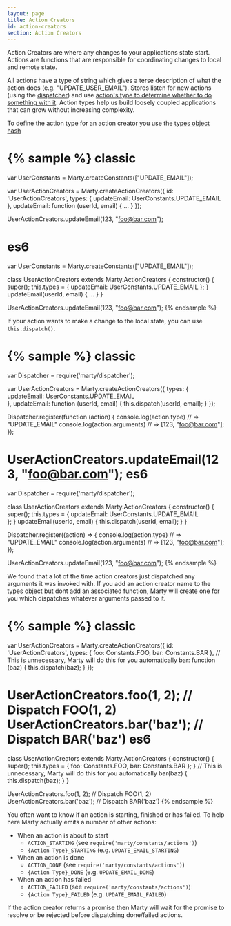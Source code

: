 ```yaml
---
layout: page
title: Action Creators
id: action-creators
section: Action Creators
---
```


Action Creators are where any changes to your applications state start. Actions are functions that are responsible for coordinating changes to local and remote state.

All actions have a type of string which gives a terse description of what the action does (e.g. "UPDATE\_USER_EMAIL"). Stores listen for new actions (using the [dispatcher](/guides/dispatcher/index.html)) and use [action's type to determine whether to do something with it](/api/stores/index.html#handlers). Action types help us build loosely coupled applications that can grow without increasing complexity.

To define the action type for an action creator you use the [types object hash](/api/actionCreators/index.html#types)

{% sample %}
classic
=======
var UserConstants = Marty.createConstants(["UPDATE_EMAIL"]);

var UserActionCreators = Marty.createActionCreators({
  id: 'UserActionCreators',
  types: {
    updateEmail: UserConstants.UPDATE_EMAIL
  },
  updateEmail: function (userId, email) {
    ...
  }
});

UserActionCreators.updateEmail(123, "foo@bar.com");

es6
===
var UserConstants = Marty.createConstants(["UPDATE_EMAIL"]);

class UserActionCreators extends Marty.ActionCreators {
  constructor() {
    super();
    this.types = {
      updateEmail: UserConstants.UPDATE_EMAIL
    };
  }
  updateEmail(userId, email) {
    ...
  }
}

UserActionCreators.updateEmail(123, "foo@bar.com");
{% endsample %}

If your action wants to make a change to the local state, you can use ``this.dispatch()``.

{% sample %}
classic
=======
var Dispatcher = require('marty/dispatcher');

var UserActionCreators = Marty.createActionCreators({
  types: {
    updateEmail: UserConstants.UPDATE_EMAIL  
  },
  updateEmail: function (userId, email) {
    this.dispatch(userId, email);
  }
});

Dispatcher.register(function (action) {
  console.log(action.type) // => "UPDATE_EMAIL"
  console.log(action.arguments) // => [123, "foo@bar.com"];
});

UserActionCreators.updateEmail(123, "foo@bar.com");
es6
===
var Dispatcher = require('marty/dispatcher');

class UserActionCreators extends Marty.ActionCreators {
  constructor() {
    super();
    this.types = {
      updateEmail: UserConstants.UPDATE_EMAIL  
    };
  }
  updateEmail(userId, email) {
    this.dispatch(userId, email);
  }
}

Dispatcher.register((action) => {
  console.log(action.type) // => "UPDATE_EMAIL"
  console.log(action.arguments) // => [123, "foo@bar.com"];
});

UserActionCreators.updateEmail(123, "foo@bar.com");
{% endsample %}

We found that a lot of the time action creators just dispatched any arguments it was invoked with. If you add an action creator name to the types object but dont add an associated function, Marty will create one for you which dispatches whatever arguments passed to it.

{% sample %}
classic
=======
var UserActionCreators = Marty.createActionCreators({
  id: 'UserActionCreators',
  types: {
    foo: Constants.FOO,
    bar: Constants.BAR
  },
  // This is unnecessary, Marty will do this for you automatically
  bar: function (baz) {
    this.dispatch(baz);
  }
});

UserActionCreators.foo(1, 2); // Dispatch FOO(1, 2)
UserActionCreators.bar('baz'); // Dispatch BAR('baz')
es6
===
class UserActionCreators extends Marty.ActionCreators {
  constructor() {
    super();
    this.types = {
      foo: Constants.FOO,
      bar: Constants.BAR
    };
  }
  // This is unnecessary, Marty will do this for you automatically
  bar(baz) {
    this.dispatch(baz);
  }
}

UserActionCreators.foo(1, 2); // Dispatch FOO(1, 2)
UserActionCreators.bar('baz'); // Dispatch BAR('baz')
{% endsample %}

You often want to know if an action is starting, finished or has failed. To help here Marty actually emits a number of other actions:

* When an action is about to start
  * ``ACTION_STARTING`` (see ``require('marty/constants/actions')``)
  * ``{Action Type}_STARTING`` (e.g. ``UPDATE_EMAIL_STARTING``)
* When an action is done
  * ``ACTION_DONE`` (see ``require('marty/constants/actions')``)
  * ``{Action Type}_DONE`` (e.g. ``UPDATE_EMAIL_DONE``)
* When an action has failed
  * ``ACTION_FAILED`` (see ``require('marty/constants/actions')``)
  * ``{Action Type}_FAILED`` (e.g. ``UPDATE_EMAIL_FAILED``)

If the action creator returns a promise then Marty will wait for the promise to resolve or be rejected before dispatching done/failed actions.
